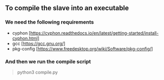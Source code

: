 ## To compile the slave into an executable
### We need the following requirements
* cyphon [https://cyphon.readthedocs.io/en/latest/getting-started/install-cyphon.html]
* gcc [https://gcc.gnu.org/]
* pkg-config [https://www.freedesktop.org/wiki/Software/pkg-config/]
### And then we run the compile script
> python3 compile.py
